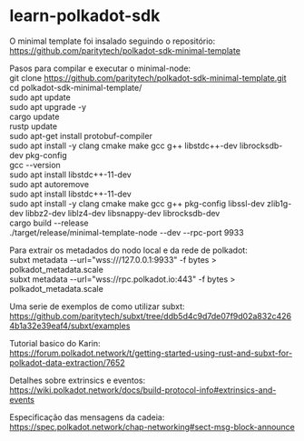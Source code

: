 # learn-polkadot-sdk


O minimal template foi insalado seguindo o repositório:
<br> https://github.com/paritytech/polkadot-sdk-minimal-template

Pasos para compilar e executar o minimal-node:
<br> git clone https://github.com/paritytech/polkadot-sdk-minimal-template.git
<br> cd polkadot-sdk-minimal-template/
<br> sudo apt update
<br> sudo apt upgrade -y
<br> cargo update
<br> rustp update
<br> sudo apt-get install protobuf-compiler
<br> sudo apt install -y clang cmake make gcc g++ libstdc++-dev librocksdb-dev pkg-config
<br> gcc --version
<br> sudo apt install libstdc++-11-dev
<br> sudo apt autoremove
<br> sudo apt install libstdc++-11-dev
<br> sudo apt install -y clang cmake make gcc g++ pkg-config libssl-dev zlib1g-dev libbz2-dev liblz4-dev libsnappy-dev librocksdb-dev
<br> cargo build --release
<br> ./target/release/minimal-template-node --dev --rpc-port 9933




Para extrair os metadados do nodo local e da rede de polkadot:
<br> subxt metadata --url="wss:///127.0.0.1:9933" -f bytes > polkadot_metadata.scale
<br> subxt metadata --url="wss://rpc.polkadot.io:443" -f bytes > polkadot_metadata.scale


Uma serie de exemplos de como utilizar subxt:
<br> https://github.com/paritytech/subxt/tree/ddb5d4c9d7de07f9d02a832c4264b1a32e39eaf4/subxt/examples


Tutorial basico do Karin:
<br> https://forum.polkadot.network/t/getting-started-using-rust-and-subxt-for-polkadot-data-extraction/7652


Detalhes sobre extrinsics e eventos:
<br> https://wiki.polkadot.network/docs/build-protocol-info#extrinsics-and-events


Especificação das mensagens da cadeia:
<br> https://spec.polkadot.network/chap-networking#sect-msg-block-announce


